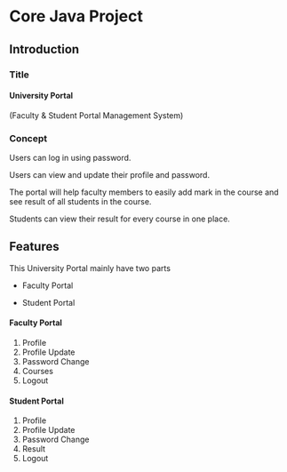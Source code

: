 # Core Java Project
## Introduction

### Title

#### University Portal

(Faculty & Student Portal Management System)

### Concept

Users can log in using password.

Users can view and update their profile and password.

The portal will help faculty members to easily add mark in the course and  see result of all students in the course.

Students can view their result for every course in one place.

## Features
This University Portal mainly have two parts

* Faculty Portal

* Student Portal

#### Faculty Portal
1. Profile
2. Profile Update
3. Password Change
4. Courses
5. Logout


#### Student Portal
1. Profile
2. Profile Update
3. Password Change
4. Result
5. Logout
